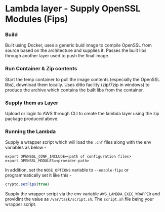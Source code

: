 # Lambda layer - Supply OpenSSL Modules (Fips)
### Build
Built using Docker, uses a generic buid image to compile OpenSSL from source based on the architecture and supplies it.
Passes the built libs through another layer used to push the final image.

### Run Container & Zip contents

Start the temp container to pull the image contents (especially the OpenSSL libs), download them locally. 
Uses ditto facility (zip/7zip in windows) to produce the archive which contains the built libs from the container.

### Supply them as Layer
Upload or login to AWS through CLI to create the lambda layer using the zip package produced above.

### Running the Lambda
Supply a wrapper script which will load the `.cnf` files along with the env variables as below -

```shell
export OPENSSL_CONF_INCLUDE=<path of configuration files>
export OPENSSL_MODULES=<provider-path>
```
In addition, set the `NODE_OPTIONS` variable to `--enable-fips` or programmatically set it like this - 
```js
crypto.setFips(true)
```
Supply the wrapper script via the env variable `AWS_LAMBDA_EXEC_WRAPPER` and providint the value as `/var/task/script.sh`.
The `script.sh` file being your wrapper script. 
